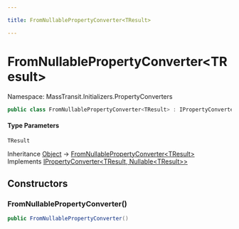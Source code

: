 ```yaml
---

title: FromNullablePropertyConverter<TResult>

---
```


# FromNullablePropertyConverter\<TResult\>

Namespace: MassTransit.Initializers.PropertyConverters

```csharp
public class FromNullablePropertyConverter<TResult> : IPropertyConverter<TResult, Nullable<TResult>>
```

#### Type Parameters

`TResult`<br/>

Inheritance [Object](https://learn.microsoft.com/en-us/dotnet/api/system.object) → [FromNullablePropertyConverter\<TResult\>](../masstransit-initializers-propertyconverters/fromnullablepropertyconverter-1)<br/>
Implements [IPropertyConverter\<TResult, Nullable\<TResult\>\>](../masstransit-initializers/ipropertyconverter-2)

## Constructors

### **FromNullablePropertyConverter()**

```csharp
public FromNullablePropertyConverter()
```
